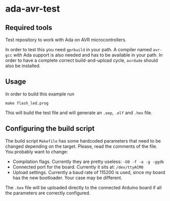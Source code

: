 # ada-avr-test

## Required tools

Test repository to work with Ada on AVR microcontrollers.

In order to test this you need `gprbuild` in your path. A compiler
named `avr-gcc` with Ada support is also needed and has to be
available in your path. In order to have a complete correct
build-and-upload cycle, `avrdude` should also be installed.

## Usage

In order to build this example run

```
make flash_led.prog
```

This will build the test file and will generate an `.eep`, `.elf` and
`.hex` file. 

## Configuring the build script

The build script `Makefile` has some hardcoded parameters that need to
be changed depending on the target. Please, read the comments of the
file. You probably want to change:

- Compilation flags. Currently they are pretty useless: `-O0 -f -a -g
  -ggdb`
- Connected port for the board. Currently it sits at: `/dev/ttyACM0`
- Upload settings. Currently a baud rate of 115200 is used, since my
  board has the new bootloader. Your case may be different.

The `.hex` file will be uploaded directly to the connected Arduino
board if all the parameters are correctly configured.
